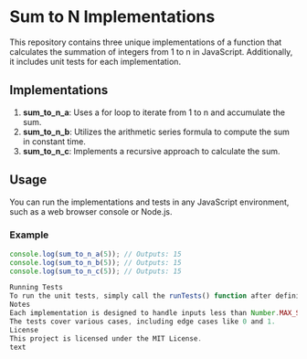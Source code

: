 # Sum to N Implementations

This repository contains three unique implementations of a function that calculates the summation of integers from 1 to n in JavaScript. Additionally, it includes unit tests for each implementation.

## Implementations

1. **sum_to_n_a**: Uses a for loop to iterate from 1 to n and accumulate the sum.
2. **sum_to_n_b**: Utilizes the arithmetic series formula to compute the sum in constant time.
3. **sum_to_n_c**: Implements a recursive approach to calculate the sum.

## Usage

You can run the implementations and tests in any JavaScript environment, such as a web browser console or Node.js.

### Example

```javascript
console.log(sum_to_n_a(5)); // Outputs: 15
console.log(sum_to_n_b(5)); // Outputs: 15
console.log(sum_to_n_c(5)); // Outputs: 15

Running Tests
To run the unit tests, simply call the runTests() function after defining the sum functions. The results will be logged to the console, indicating whether each test passed or failed.
Notes
Each implementation is designed to handle inputs less than Number.MAX_SAFE_INTEGER.
The tests cover various cases, including edge cases like 0 and 1.
License
This project is licensed under the MIT License.
text
